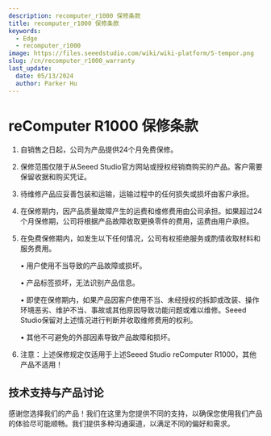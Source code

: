 ```yaml
---
description: recomputer_r1000 保修条款
title: recomputer_r1000 保修条款
keywords:
  - Edge
  - recomputer_r1000
image: https://files.seeedstudio.com/wiki/wiki-platform/S-tempor.png
slug: /cn/recomputer_r1000_warranty
last_update:
  date: 05/13/2024
  author: Parker Hu
---
```

# reComputer R1000 保修条款

1. 自销售之日起，公司为产品提供24个月免费保修。
2. 保修范围仅限于从Seeed Studio官方网站或授权经销商购买的产品。客户需要保留收据和购买凭证。
3. 待维修产品应妥善包装和运输，运输过程中的任何损失或损坏由客户承担。
4. 在保修期内，因产品质量故障产生的运费和维修费用由公司承担。如果超过24个月保修期，公司将根据产品故障收取更换零件的费用，运费由用户承担。
5. 在免费保修期内，如发生以下任何情况，公司有权拒绝服务或酌情收取材料和服务费用。

    • 用户使用不当导致的产品故障或损坏。

    • 产品标签损坏，无法识别产品信息。

    • 即使在保修期内，如果产品因客户使用不当、未经授权的拆卸或改装、操作环境恶劣、维护不当、事故或其他原因导致功能问题或难以维修。Seeed Studio保留对上述情况进行判断并收取维修费用的权利。

    • 其他不可避免的外部因素导致产品故障和损坏。

6. 注意：上述保修规定仅适用于上述Seeed Studio reComputer R1000，其他产品不适用！

## 技术支持与产品讨论

感谢您选择我们的产品！我们在这里为您提供不同的支持，以确保您使用我们产品的体验尽可能顺畅。我们提供多种沟通渠道，以满足不同的偏好和需求。

<div class="button_tech_support_container">
<a href="https://forum.seeedstudio.com/" class="button_forum"></a> 
<a href="https://www.seeedstudio.com/contacts" class="button_email"></a>
</div>

<div class="button_tech_support_container">
<a href="https://discord.gg/eWkprNDMU7" class="button_discord"></a> 
<a href="https://github.com/Seeed-Studio/wiki-documents/discussions/69" class="button_discussion"></a>
</div>